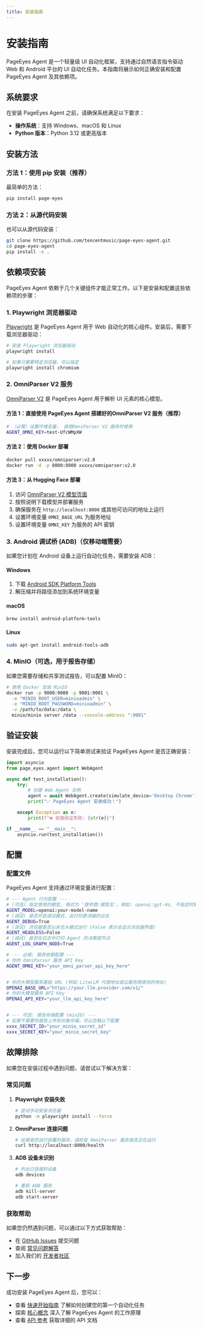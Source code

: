 ```yaml
---
title: 安装指南
---
```


# 安装指南

PageEyes Agent 是一个轻量级 UI 自动化框架，支持通过自然语言指令驱动 Web 和 Android 平台的 UI 自动化任务。本指南将展示如何正确安装和配置 PageEyes Agent 及其依赖项。


## 系统要求

在安装 PageEyes Agent 之前，请确保系统满足以下要求：

- **操作系统**：支持 Windows、macOS 和 Linux
- **Python 版本**：Python 3.12 或更高版本


## 安装方法

### 方法 1：使用 pip 安装（推荐）

最简单的方法：

```bash
pip install page-eyes
```

### 方法 2：从源代码安装

也可以从源代码安装：

```bash
git clone https://github.com/tencentmusic/page-eyes-agent.git
cd page-eyes-agent
pip install -e .
```

## 依赖项安装

PageEyes Agent 依赖于几个关键组件才能正常工作。以下是安装和配置这些依赖项的步骤：

### 1. Playwright 浏览器驱动

[Playwright](https://playwright.dev/) 是 PageEyes Agent 用于 Web 自动化的核心组件。安装后，需要下载浏览器驱动：

```bash
# 安装 Playwright 浏览器驱动
playwright install

# 如果只需要特定浏览器，可以指定
playwright install chromium
```

### 2. OmniParser V2 服务

[OmniParser V2](https://huggingface.co/microsoft/OmniParser-v2.0) 是 PageEyes Agent 用于解析 UI 元素的核心模型。

#### 方法 1：直接使用 PageEyes Agent 搭建好的OmniParser V2 服务（推荐）

```bash
# （必需）设置环境变量， 调用OmniParser V2 服务时使用
AGENT_OMNI_KEY=test-UfcWMpXW
```

#### 方法 2：使用 Docker 部署

```bash
docker pull xxxxx/omniparser:v2.0
docker run -d -p 8000:8000 xxxxx/omniparser:v2.0
```

#### 方法 3：从 Hugging Face 部署

1. 访问 [OmniParser V2 模型页面](https://huggingface.co/microsoft/OmniParser-v2.0)
2. 按照说明下载模型并部署服务
3. 确保服务在 `http://localhost:8000` 或其他可访问的地址上运行
4. 设置环境变量 `OMNI_BASE_URL` 为服务地址
5. 设置环境变量 `OMNI_KEY` 为服务的 API 密钥


### 3. Android 调试桥 (ADB)（仅移动端需要）

如果您计划在 Android 设备上运行自动化任务，需要安装 ADB：

#### Windows

1. 下载 [Android SDK Platform Tools](https://developer.android.com/tools/releases/platform-tools)
2. 解压缩并将路径添加到系统环境变量

#### macOS

```bash
brew install android-platform-tools
```

#### Linux

```bash
sudo apt-get install android-tools-adb
```

### 4. MinIO（可选，用于报告存储）

如果您需要存储和共享测试报告，可以配置 MinIO：

```bash
# 使用 Docker 安装 MinIO
docker run -p 9000:9000 -p 9001:9001 \
  -e "MINIO_ROOT_USER=minioadmin" \
  -e "MINIO_ROOT_PASSWORD=minioadmin" \
  -v /path/to/data:/data \
  minio/minio server /data --console-address ":9001"
```

## 验证安装

安装完成后，您可以运行以下简单测试来验证 PageEyes Agent 是否正确安装：

```python
import asyncio
from page_eyes.agent import WebAgent

async def test_installation():
    try:
        # 创建 Web Agent 实例
        agent = await WebAgent.create(simulate_device='Desktop Chrome')
        print("✅ PageEyes Agent 安装成功！")

    except Exception as e:
        print(f"❌ 安装验证失败: {str(e)}")

if __name__ == "__main__":
    asyncio.run(test_installation())
```

## 配置

### 配置文件

PageEyes Agent 支持通过环境变量进行配置：

```bash
# --- Agent 行为配置 ---
# (可选) 指定使用的模型, 格式为 '提供商:模型名'。例如: openai:gpt-4o, 不指定时默认使用deepseek-v3
AGENT_MODEL=openai:your-model-name
# (调试) 是否开启调试模式，会打印更详细的日志
AGENT_DEBUG=True
# (调试) 浏览器是否以非无头模式运行 (False 表示会显示浏览器界面)
AGENT_HEADLESS=False
# (调试) 是否在日志中打印 Agent 的决策图节点
AGENT_LOG_GRAPH_NODE=True

# --- 必填: 服务依赖配置 ---
# 你的 OmniParser 服务 API Key
AGENT_OMNI_KEY="your_omni_parser_api_key_here"


# 你的大模型服务基础 URL (例如 LiteLLM 代理地址或云服务商提供的地址)
OPENAI_BASE_URL="https://your.llm.provider.com/v1/"
# 你的大模型服务 API Key
OPENAI_API_KEY="your_llm_api_key_here"


# --- 可选: 报告存储配置 (minIO) ---
# 如果不需要将报告上传到对象存储，可以忽略以下配置
xxxx_SECRET_ID="your_minio_secret_id"
xxxx_SECRET_KEY="your_minio_secret_key"
```


## 故障排除

如果您在安装过程中遇到问题，请尝试以下解决方案：


### 常见问题

1. **Playwright 安装失败**
   ```bash
   # 尝试手动安装浏览器
   python -m playwright install --force
   ```

2. **OmniParser 连接问题**
   ```bash
   # 如果是您自行部署的服务，请检查 OmniParser 服务是否正在运行
   curl http://localhost:8000/health
   ```

3. **ADB 设备未识别**
   ```bash
   # 列出已连接的设备
   adb devices
   
   # 重启 ADB 服务
   adb kill-server
   adb start-server
   ```

### 获取帮助

如果您仍然遇到问题，可以通过以下方式获取帮助：

- 在 [GitHub Issues](https://github.com/tencentmusic/page-eyes-agent/issues) 提交问题
- 查阅 [常见问题解答](../faq/index.md)
- 加入我们的 [开发者社区](https://github.com/tencentmusic/page-eyes-agent#community)


## 下一步

成功安装 PageEyes Agent 后，您可以：

- 查看 [快速开始指南](demo.md) 了解如何创建您的第一个自动化任务
- 探索 [核心概念](../guides/core-concepts.md) 深入了解 PageEyes Agent 的工作原理
- 查看 [API 参考](../api/index.md) 获取详细的 API 文档